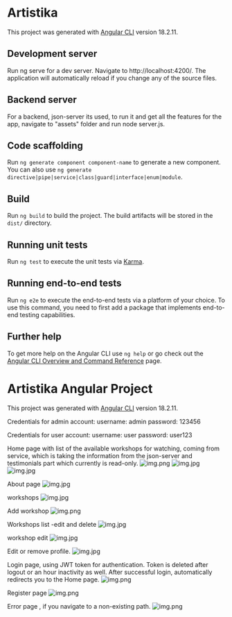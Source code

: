 # Artistika

This project was generated with [Angular CLI](https://github.com/angular/angular-cli) version 18.2.11.

## Development server

Run ng serve for a dev server. Navigate to http://localhost:4200/. The application will automatically reload if you change any of the source files.

## Backend server
For a backend, json-server its used, to run it and get all the features for the app, navigate to "assets" folder and run node server.js.


## Code scaffolding

Run `ng generate component component-name` to generate a new component. You can also use `ng generate directive|pipe|service|class|guard|interface|enum|module`.

## Build

Run `ng build` to build the project. The build artifacts will be stored in the `dist/` directory.

## Running unit tests

Run `ng test` to execute the unit tests via [Karma](https://karma-runner.github.io).

## Running end-to-end tests

Run `ng e2e` to execute the end-to-end tests via a platform of your choice. To use this command, you need to first add a package that implements end-to-end testing capabilities.

## Further help

To get more help on the Angular CLI use `ng help` or go check out the [Angular CLI Overview and Command Reference](https://angular.dev/tools/cli) page.




# Artistika Angular Project

This project was generated with [Angular CLI](https://github.com/angular/angular-cli) version 18.2.11.

Credentials for admin account:
username: admin
password: 123456

Credentials for user account:
username: user
password: user123



Home page with list of the available workshops for watching, coming from service, which is taking the information from the json-server and testimonials part which currently is read-only.
![img.png](images/home1.png)
![img.jpg](images/home2.jpg)
![img.jpg](images/home3.jpg)

About page
![img.jpg](images/about.png)

 workshops
![img.jpg](images/workshops.jpg)

Add workshop
![img.png](images/add-workshop.png)

Workshops list -edit and delete
![img.jpg](images/wokrshops-list.jpg)

workshop edit
![img.jpg](images/workshop-edit.jpg)

Edit or remove profile.
![img.jpg](images/profile.jpg)

Login page, using JWT token for authentication. Token is deleted after logout or an hour inactivity as well. After successful login, automatically redirects you to the Home page.
![img.png](images/login.png)

Register page
![img.png](images/register.png)

Error page , if you navigate to a non-existing path.
![img.png](images/error.png)

